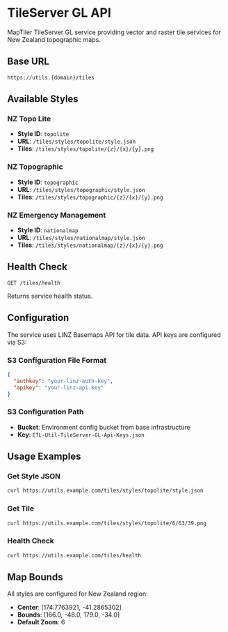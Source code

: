 # TileServer GL API

MapTiler TileServer GL service providing vector and raster tile services for New Zealand topographic maps.

## Base URL

```
https://utils.{domain}/tiles
```

## Available Styles

### NZ Topo Lite
- **Style ID**: `topolite`
- **URL**: `/tiles/styles/topolite/style.json`
- **Tiles**: `/tiles/styles/topolite/{z}/{x}/{y}.png`

### NZ Topographic  
- **Style ID**: `topographic`
- **URL**: `/tiles/styles/topographic/style.json`
- **Tiles**: `/tiles/styles/topographic/{z}/{x}/{y}.png`

### NZ Emergency Management
- **Style ID**: `nationalmap`
- **URL**: `/tiles/styles/nationalmap/style.json`
- **Tiles**: `/tiles/styles/nationalmap/{z}/{x}/{y}.png`

## Health Check

```
GET /tiles/health
```

Returns service health status.

## Configuration

The service uses LINZ Basemaps API for tile data. API keys are configured via S3:

### S3 Configuration File Format

```json
{
  "authkey": "your-linz-auth-key",
  "apikey": "your-linz-api-key"
}
```

### S3 Configuration Path

- **Bucket**: Environment config bucket from base infrastructure
- **Key**: `ETL-Util-TileServer-GL-Api-Keys.json`

## Usage Examples

### Get Style JSON
```bash
curl https://utils.example.com/tiles/styles/topolite/style.json
```

### Get Tile
```bash
curl https://utils.example.com/tiles/styles/topolite/6/63/39.png
```

### Health Check
```bash
curl https://utils.example.com/tiles/health
```

## Map Bounds

All styles are configured for New Zealand region:
- **Center**: [174.7763921, -41.2865302]
- **Bounds**: [166.0, -48.0, 179.0, -34.0]
- **Default Zoom**: 6